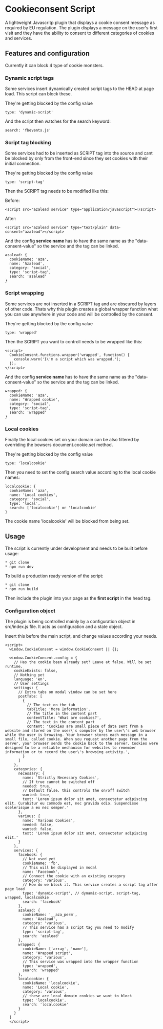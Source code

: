 # Cookieconsent Script

A lightweight Javascritp plugin that displays a cookie consent message as required by EU regulation. The plugin displays a message on the user's first visit and they have the ability to consent to different categories of cookies and services.

## Features and configuration

Currently it can block 4 type of cookie monsters.

### Dynamic script tags

Some services insert dynamically created script tags to the HEAD at page load. This script can block these.

They're getting blocked by the config value

```
type: 'dynamic-script'
```

And the script then watches for the search keyword:

```
search: 'fbevents.js'
```

### Script tag blocking

Some services had to be inserted as SCRIPT tag into the source and cant be blocked by only from the front-end since they set  cookies with their initial connection.

They're getting blocked by the config value

```
type: 'script-tag'
```

Then the SCRIPT tag needs to be modified like this:

Before:

```
<script src="azalead service" type="application/javascript"></script>
```

After:

```
<script src="azalead service" type="text/plain" data-consent="azalead"></script>
```

And the config **service name** has to have the same name as the "data-consent-value" so the service and the tag can be linked.

```
azalead: {
  cookieName: 'aza',
  name: 'Azalead',
  category: 'social',
  type: 'script-tag',
  search: 'azalead'
}
```
### Script wrapping

Some services are not inserted in a SCRIPT tag and are obscured by layers of other code. Thats why this plugin creates a global wrapper function what you can use anywhere in your code and will be controlled by the consent.

They're getting blocked by the config value

```
type: 'wrapped'
```

Then the SCRIPT you want to controll needs to be wrapped like this:

```
<script>
  CookieConsent.functions.wrapper('wrapped', function() {
    console.warn('I\'m a script which was wrapped.');
  });
</script>
```

And the config **service name** has to have the same name as the "data-consent-value" so the service and the tag can be linked.

```
wrapped: {
  cookieName: 'aza',
  name: 'Wrapped cookie',
  category: 'social',
  type: 'script-tag',
  search: 'wrapped'
}
```

### Local cookies

Finally the local cookies set on your domain can be also filtered by overriding the bowsers document.cookie.set method.

They're getting blocked by the config value

```
type: 'localcookie'
```

Then you need to set the config search value according to the local cookie names:

```
localcookie: {
  cookieName: 'aza',
  name: 'Local cookies',
  category: 'social',
  type: 'local',
  search: ['localcookie'] or 'localcookie'
}
```

The cookie name 'localcookie' will be blocked from being set.


## Usage

The script is currently under development and needs to be built before usage:

```
* git clone
* npm run dev
```

To build a production ready version of the script:

```
* git clone
* npm run build
```

Then include the plugin into your page as the **first script** in the head tag.


### Configuration object

The plugin is being controlled mainly by a configuration object in src/index.js file. It acts as configuration and a state object.

Insert this before the main script, and change values according your needs.

```
<script>
  window.CookieConsent = window.CookieConsent || {};

  window.CookieConsent.config = {
    // Has the cookie been already set? Leave at false. Will be set runtime.
    cookieExists: false,
    // Nothing yet
    language: 'en',
    // User settings
    settings: {
      // Extra tabs on modal vindow can be set here
      postTabs: [
        {
          // The text on the tab
          tabTitle: 'More Information',
          // The title in the content part
          contentTitle: 'What are cookies?',
          // The text in the content part
          content: 'Cookies are small piece of data sent from a website and stored on the user\'s computer by the user\'s web browser while the user is browsing. Your browser stores each message in a small file, called cookie. When you request another page from the server, your browser sends the cookie back to the server. Cookies were designed to be a reliable mechanism for websites to remember information or to record the user\'s browsing activity.',
        }
      ]
    },
    categories: {
      necessary: {
        name: 'Strictly Necessary Cookies',
        // If true cannot be switched off
        needed: true,
        // Default false. this controls the on/off switch
        wanted: true,
        text: 'Lorem ipsum dolor sit amet, consectetur adipiscing elit. Curabitur eu commodo est, nec gravida odio. Suspendisse scelerisque a ex nec semper.'
      },
      various: {
        name: 'Various Cookies',
        needed: false,
        wanted: false,
        text: 'Lorem ipsum dolor sit amet, consectetur adipiscing elit.'
      }
    },
    services: {
      facebook: {
        // Not used yet
        cookieName: 'fb',
        // This will be displayed in modal
        name: 'Facebook',
        // Connect the cookie with an existing category
        category: 'various',
        // How do we block it. This service creates a script tag after page load
        type: 'dynamic-script', // dynamic-script, script-tag, wrapped, localcookie
        search: 'facebook'
      },
      azalead: {
        cookieName: '__aza_perm',
        name: 'Azalead',
        category: 'various',
        // This service has a script tag you need to modify
        type: 'script-tag',
        search: 'azalead'
      },
      wrapped: {
        cookieName: ['array', 'name'],
        name: 'Wrapped script',
        category: 'various',
        // This service was wrapped into the wrapper function
        type: 'wrapped',
        search: 'wrapped'
      },
      localcookie: {
        cookieName: 'localcookie',
        name: 'Local cookie',
        category: 'various',
        // these are local domain cookies we want to block
        type: 'localcookie',
        search: 'localcookie'
      }
    }
  }
  </script>
```